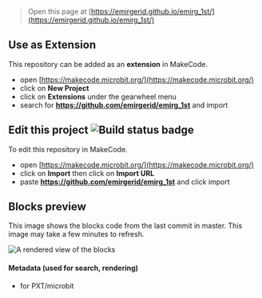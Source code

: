 
> Open this page at [https://emirgerid.github.io/emirg_1st/](https://emirgerid.github.io/emirg_1st/)

## Use as Extension

This repository can be added as an **extension** in MakeCode.

* open [https://makecode.microbit.org/](https://makecode.microbit.org/)
* click on **New Project**
* click on **Extensions** under the gearwheel menu
* search for **https://github.com/emirgerid/emirg_1st** and import

## Edit this project ![Build status badge](https://github.com/emirgerid/emirg_1st/workflows/MakeCode/badge.svg)

To edit this repository in MakeCode.

* open [https://makecode.microbit.org/](https://makecode.microbit.org/)
* click on **Import** then click on **Import URL**
* paste **https://github.com/emirgerid/emirg_1st** and click import

## Blocks preview

This image shows the blocks code from the last commit in master.
This image may take a few minutes to refresh.

![A rendered view of the blocks](https://github.com/emirgerid/emirg_1st/raw/master/.github/makecode/blocks.png)

#### Metadata (used for search, rendering)

* for PXT/microbit
<script src="https://makecode.com/gh-pages-embed.js"></script><script>makeCodeRender("{{ site.makecode.home_url }}", "{{ site.github.owner_name }}/{{ site.github.repository_name }}");</script>
